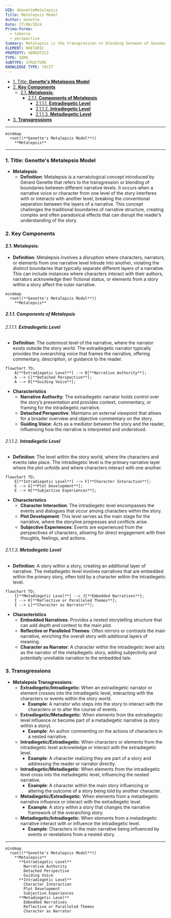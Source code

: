 ```yaml
---
UID: 4GenetteMetalepsis
Title: Metalepsis Model
Author: Genette
Date: 27/08/2024
Prima-Forma:
  - taberna
  - perspective
Summary: Metalepsis is the transgression or blending between of boundaries between different narrative levels
ELEMENT: RHETORIC
PROPERTY: SEMIOTICS
TYPE: SEMS
SUBTYPE: STRUCTURE
KNOWLEDGE TYPE: TACIT
---
```


- [1. Title: **Genette's Metalepsis Model**](#1-title-genettes-metalepsis-model)
- [2. **Key Components**](#2-key-components)
  - [2.1. **Metalepsis**:](#21-metalepsis)
    - [2.1.1. **Components of Metalepsis**](#211-components-of-metalepsis)
      - [2.1.1.1. **Extradiegetic Level**](#2111-extradiegetic-level)
      - [2.1.1.2. **Intradiegetic Level**](#2112-intradiegetic-level)
      - [2.1.1.3. **Metadiegetic Level**](#2113-metadiegetic-level)
- [3. **Transgressions**](#3-transgressions)

---

```mermaid
mindmap
  root((**Genette's Metalepsis Model**))
    **Metalepsis**
```

---

### 1. Title: **Genette's Metalepsis Model**

- **Metalepsis**:
  - **Definition**: Metalepsis is a narratological concept introduced by Gérard Genette that refers to the transgression or blending of boundaries between different narrative levels. It occurs when a narrative voice or character from one level of the story interferes with or interacts with another level, breaking the conventional separation between the layers of a narrative. This concept challenges the traditional boundaries of narrative structure, creating complex and often paradoxical effects that can disrupt the reader’s understanding of the story.

### 2. **Key Components**

#### 2.1. **Metalepsis**:

- **Definition**: Metalepsis involves a disruption where characters, narrators, or elements from one narrative level intrude into another, violating the distinct boundaries that typically separate different layers of a narrative. This can include instances where characters interact with their authors, narrators acknowledge their fictional status, or elements from a story within a story affect the outer narrative.

```mermaid
mindmap
  root((**Genette's Metalepsis Model**))
    **Metalepsis**
```

##### 2.1.1. **Components of Metalepsis**

###### 2.1.1.1. **Extradiegetic Level**

- **Definition**: The outermost level of the narrative, where the narrator exists outside the story world. The extradiegetic narrator typically provides the overarching voice that frames the narrative, offering commentary, description, or guidance to the reader.

```mermaid
flowchart TD;
    A[**Extradiegetic Level**] --> B[**Narrative Authority**];
    A --> C[**Detached Perspective**];
    A --> D[**Guiding Voice**];
```

- **Characteristics**
  - **Narrative Authority**: The extradiegetic narrator holds control over the story’s presentation and provides context, commentary, or framing for the intradiegetic narrative.
  - **Detached Perspective**: Maintains an external viewpoint that allows for a broader overview and objective commentary on the story.
  - **Guiding Voice**: Acts as a mediator between the story and the reader, influencing how the narrative is interpreted and understood.

###### 2.1.1.2. **Intradiegetic Level**

- **Definition**: The level within the story world, where the characters and events take place. The intradiegetic level is the primary narrative layer where the plot unfolds and where characters interact with one another.

```mermaid
flowchart TD;
    E[**Intradiegetic Level**] --> F[**Character Interaction**];
    E --> G[**Plot Development**];
    E --> H[**Subjective Experiences**];
```

- **Characteristics**
  - **Character Interaction**: The intradiegetic level encompasses the events and dialogues that occur among characters within the story.
  - **Plot Development**: This level serves as the main stage for the narrative, where the storyline progresses and conflicts arise.
  - **Subjective Experiences**: Events are experienced from the perspectives of characters, allowing for direct engagement with their thoughts, feelings, and actions.

###### 2.1.1.3. **Metadiegetic Level**

- **Definition**: A story within a story, creating an additional layer of narrative. The metadiegetic level involves narratives that are embedded within the primary story, often told by a character within the intradiegetic level.

```mermaid
flowchart TD;
    I[**Metadiegetic Level**] --> J[**Embedded Narratives**];
    I --> K[**Reflective or Paralleled Themes**];
    I --> L[**Character as Narrator**];
```

- **Characteristics**
  - **Embedded Narratives**: Provides a nested storytelling structure that can add depth and context to the main plot.
  - **Reflective or Paralleled Themes**: Often mirrors or contrasts the main narrative, enriching the overall story with additional layers of meaning.
  - **Character as Narrator**: A character within the intradiegetic level acts as the narrator of the metadiegetic story, adding subjectivity and potentially unreliable narration to the embedded tale.

### 3. **Transgressions**

- **Metalepsis Transgressions**:
  - **Extradiegetic/Intradiegetic**: When an extradiegetic narrator or element crosses into the intradiegetic level, interacting with the characters or events within the story world.
    - **Example**: A narrator who steps into the story to interact with the characters or to alter the course of events.
  - **Extradiegetic/Metadiegetic**: When elements from the extradiegetic level influence or become part of a metadiegetic narrative (a story within a story).
    - **Example**: An author commenting on the actions of characters in a nested narrative.
  - **Intradiegetic/Extradiegetic**: When characters or elements from the intradiegetic level acknowledge or interact with the extradiegetic level.
    - **Example**: A character realizing they are part of a story and addressing the reader or narrator directly.
  - **Intradiegetic/Metadiegetic**: When elements from the intradiegetic level cross into the metadiegetic level, influencing the nested narrative.
    - **Example**: A character within the main story influencing or altering the outcome of a story being told by another character.
  - **Metadiegetic/Extradiegetic**: When elements from a metadiegetic narrative influence or interact with the extradiegetic level.
    - **Example**: A story within a story that changes the narrative framework of the overarching story.
  - **Metadiegetic/Intradiegetic**: When elements from a metadiegetic narrative interact with or influence the intradiegetic level.
    - **Example**: Characters in the main narrative being influenced by events or revelations from a nested story.

---

```mermaid
mindmap
  root((**Genette's Metalepsis Model**))
    **Metalepsis**
      **Extradiegetic Level**
        Narrative Authority
        Detached Perspective
        Guiding Voice
      **Intradiegetic Level**
        Character Interaction
        Plot Development
        Subjective Experiences
      **Metadiegetic Level**
        Embedded Narratives
        Reflective or Paralleled Themes
        Character as Narrator
```
